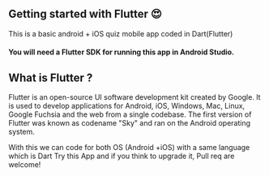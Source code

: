 ##  Getting started with Flutter 😍
This is a basic android + iOS quiz mobile app coded in Dart(Flutter)
#### You will need a Flutter SDK for running this app in Android Studio.

## What is Flutter ?
Flutter is an open-source UI software development kit created by Google. It is used to develop applications for Android, iOS, Windows, Mac, Linux, Google Fuchsia and the web from a single codebase. The first version of Flutter was known as codename "Sky" and ran on the Android operating system.

With this we can code for both OS (Android +iOS) with a same language which is Dart
Try this App and if you think to upgrade it, Pull req are welcome! 
